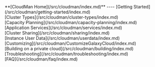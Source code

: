 <div class='linkbox'>
**[CloudMan Home](/src/cloudman/index.md)**
----
[Getting Started](/src/cloudman/getting-started/index.md)<br />
[Cluster Types](/src/cloudman/cluster-types/index.md)<br />
[Capacity Planning](/src/cloudman/capacity-planning/index.md)<br />
[Application Services](/src/cloudman/services/index.md)<br />
[Cluster Sharing](/src/cloudman/sharing/index.md)<br />
[Instance User Data](/src/cloudman/userdata/index.md)<br />
[Customizing](/src/cloudman/CustomizeGalaxyCloud/index.md)<br />
[Building on a private cloud](/src/cloudman/building/index.md)<br />
[Troubleshooting](/src/cloudman/troubleshooting/index.md)<br />
[FAQ](/src/cloudman/faq/index.md)<br />
</div>

